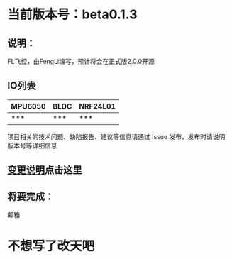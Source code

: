 
# 当前版本号：beta0.1.3

## 说明：
FL飞控，由FengLi编写，预计将会在正式版2.0.0开源
## IO列表
|MPU6050|BLDC|NRF24L01|
|---|---|---|
| *** | *** | *** |

项目相关的技术问题、缺陷报告、建议等信息请通过 Issue 发布，发布时请说明版本号等详细信息
## [变更说明]点击这里
[变更说明]:https://gitee.com/fenglijs/fluav/blob/master/FL_UAV_Update.md

## 将要完成：


邮箱

# 不想写了改天吧